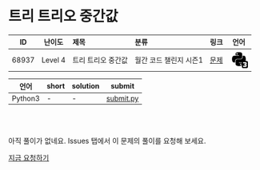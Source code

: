 # 트리 트리오 중간값

| ID | 난이도 | 제목 | 분류 | 링크 | 언어 |
| -- | ---- | :-- | :-- | --- | --- |
| 68937 | Level 4 | 트리 트리오 중간값 | 월간 코드 챌린지 시즌1 | [문제](https://programmers.co.kr/learn/courses/30/lessons/68937) | [![python3](/assets/python3.svg)](submit.py) |

| 언어 | short | solution | submit |
| --- | ----- | -------- | ------ |
| Python3 | - | - | [submit.py](submit.py) |

<br>
<br>

아직 풀이가 없네요. Issues 탭에서 이 문제의 풀이를 요청해 보세요.

[지금 요청하기](https://github.com/yuneg11/Programmers-Solutions/issues/new?body=%2268937%3A+%ED%8A%B8%EB%A6%AC+%ED%8A%B8%EB%A6%AC%EC%98%A4+%EC%A4%91%EA%B0%84%EA%B0%92%22+%EB%AC%B8%EC%A0%9C%EC%97%90+%EB%8C%80%ED%95%9C+%ED%92%80%EC%9D%B4%EB%A5%BC+%EC%9E%91%EC%84%B1%ED%95%B4+%EC%A3%BC%EC%84%B8%EC%9A%94%21%0A%ED%8A%B9%ED%9E%88+%EB%8B%A4%EC%9D%8C+%EB%82%B4%EC%9A%A9%EC%97%90+%EB%8C%80%ED%95%B4+%EC%84%A4%EB%AA%85%ED%95%B4+%EC%A3%BC%EC%84%B8%EC%9A%94.%0A+-+&title=%5B%ED%92%80%EC%9D%B4%EC%9A%94%EC%B2%AD%5D+68937+-+%ED%8A%B8%EB%A6%AC+%ED%8A%B8%EB%A6%AC%EC%98%A4+%EC%A4%91%EA%B0%84%EA%B0%92&labels=Request)
